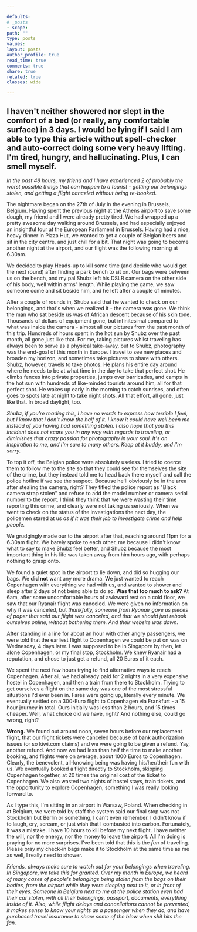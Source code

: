 ```yaml
---

defaults:
# _posts
- scope:
path: ""
type: posts
values:
layout: posts
author_profile: true
read_time: true
comments: true
share: true
related: true
classes: wide

---
```

## I haven't neither showered nor slept in the comfort of a bed (or really, any comfortable surface) in 3 days. I would be lying if I said I am able to type this article without spell-checker and auto-correct doing some very heavy lifting. I'm tired, hungry, and hallucinating. Plus, I can smell myself.

*In the past 48 hours, my friend and I have experienced 2 of probably the worst possible things that can happen to a tourist - getting our belongings stolen, and getting a flight canceled without being re-booked.*

The nightmare began on the 27th of July in the evening in Brussels, Belgium. Having spent the previous night at the Athens airport to save some dough, my friend and I were already pretty tired. We had wrapped up a pretty awesome day walking around Brussels, and had especially enjoyed an insightful tour at the European Parliament in Brussels. Having had a nice, heavy dinner in Pizza Hut, we wanted to get a couple of Belgian beers and sit in the city centre, and just chill for a bit. That night was going to become another night at the airport, and our flight was the following morning at 6.30am. 

We decided to play Heads-up to kill some time (and decide who would get the next round) after finding a park bench to sit on. Our bags were between us on the bench, and my pal Shubz left his DSLR camera on the other side of his body, well within arms' length. While playing the game, we saw someone come and sit beside him, and he left after a couple of minutes. 

After a couple of rounds in, Shubz said that he wanted to check on our belongings, and that's when we realized it - the camera was gone. We think the man who sat beside us was of African descent because of his skin tone. Thousands of dollars of equipment gone, but infinitesimal compared to what was inside the camera - almost all our pictures from the past month of this trip. Hundreds of hours spent in the hot sun by Shubz over the past month, all gone just like that. For me, taking pictures whilst traveling has always been to serve as a physical take-away, but to Shubz, photography was the end-goal of this month in Europe. I travel to see new places and broaden my horizon, and sometimes take pictures to share with others. Shubz, however, travels to take photos. He plans his entire day around where he needs to be at what time in the day to take that perfect shot. He climbs fences into private properties, jumps over barricades, and camps in the hot sun with hundreds of like-minded tourists around him, all for that perfect shot. He wakes up early in the morning to catch sunrises, and often goes to spots late at night to take night shots. All that effort, all gone, just like that. In broad daylight, too.

*Shubz, if you're reading this, I have no words to express how terrible I feel, but I know that I don't know the half of it. I know it could have well been me instead of you having had something stolen. I also hope that you this incident does not scare you in any way with regards to traveling, or diminishes that crazy passion for photography in your soul. It's an inspiration to me, and I'm sure to many others. Keep at it buddy, and I'm sorry.*

To top it off, the Belgian police were absolutely useless. I tried to coerce them to follow me to the site so that they could see for themselves the site of the crime, but they instead told me to head back there myself and call the police hotline if we see the suspect. Because he'll obviously be in the area after stealing the camera, right? They titled the police report as "Black camera strap stolen" and refuse to add the model number or camera serial number to the report. I think they think that we were wasting their time reporting this crime, and clearly were not taking us seriously. When we went to check on the status of the investigations the next day, the policemen stared at us *as if it was their job to investigate crime and help people.*

We grudgingly made our to the airport after that, reaching around 11pm for a 6.30am flight. We barely spoke to each other, me because I didn't know what to say to make Shubz feel better, and Shubz because the most important thing in his life was taken away from him hours ago, with perhaps nothing to grasp onto.

We found a quiet spot in the airport to lie down, and did so hugging our bags. We **did not** want any more drama. We just wanted to reach Copenhagen with everything we had with us, and wanted to shower and sleep after 2 days of not being able to do so. **Was that too much to ask?** At 6am, after some uncomfortable hours of awkward rest on a cold floor, we saw that our Ryanair flight was canceled. We were given no information on why it was canceled, but *thankfully, someone from Ryanair gave us pieces of paper that said our flight was canceled, and that we should just rebook ourselves online, without bothering them. And their website was down.*

After standing in a line for about an hour with other angry passengers, we were told that the earliest flight to Copenhagen we could be put on was on Wednesday, 4 days later. I was supposed to be in Singapore by then, let alone Copenhagen, or my final stop, Stockholm. We knew Ryanair had a reputation, and chose to just get a refund, all 20 Euros of it each.

We spent the next few hours trying to find alternative ways to reach Copenhagen. After all, we had already paid for 2 nights in a very expensive hostel in Copenhagen, and then a train from there to Stockholm. Trying to get ourselves a flight on the same day was one of the most stressful situations I'd ever been in. Fares were going up, literally every minute. We eventually settled on a 300-Euro flight to Copenhagen via Frankfurt - a 15 hour journey in total. Ours initially was less than 2 hours, and 15 times cheaper. Well, what choice did we have, right? And nothing else, could go wrong, right?

**Wrong.** We found out around noon, seven hours before our replacement flight, that our flight tickets were canceled because of bank authorization issues (or so kiwi.com claims) and we were going to be given a refund. Yay, another refund. And now we had less than half the time to make another booking, and flights were on average, about 1000 Euros to Copenhagen. Clearly, the benevolent, all-knowing being was having his/her/their fun with us. We eventually booked a flight directly to Stockholm, skipping Copenhagen together, at 20 times the original cost of the ticket to Copenhagen. We also wasted two nights of hostel stays, train tickets, and the opportunity to explore Copenhagen, something I was really looking forward to. 

As I type this, I'm sitting in an airport in Warsaw, Poland. When checking in at Belgium, we were told by staff the system said our final stop was not Stockholm but Berlin or something, I can't even remember. I didn't know if to laugh, cry, scream, or just wish that I combusted into carbon. Fortunately, it was a mistake. I have 10 hours to kill before my next flight. I have neither the will, nor the energy, nor the money to leave the airport. All I'm doing is praying for no more surprises. I've been told that this is the *fun* of traveling. Please pray my check-in bags make it to Stockholm at the same time as me as well, I really need to shower.

*Friends, always make sure to watch out for your belongings when traveling. In Singapore, we take this for granted. Over my month in Europe, we heard of many cases of people's belongings being stolen from the bags on their bodies, from the airport while they were sleeping next to it, or in front of their eyes. Someone in Belgium next to me at the police station even had their car stolen, with all their belongings, passport, documents, everything inside of it. Also, while flight delays and cancellations cannot be prevented, it makes sense to know your rights as a passenger when they do, and have purchased travel insurance to share some of the blow when shit hits the fan.*








